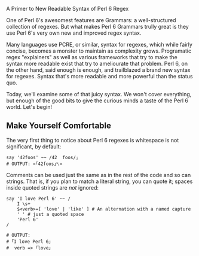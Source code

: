 A Primer to New Readable Syntax of Perl 6 Regex


One of Perl 6's awesomest features are Grammars: a well-structured collection of regexes. But what makes Perl 6 Grammars trully great is they use Perl 6's very own new and improved regex syntax.

Many languages use PCRE, or similar, syntax for regexes, which while fairly concise, becomes a monster to maintain as complexity grows. Programatic regex "explainers" as well as various frameworks that try to make the syntax more readable exist that try to ameliourate that problem. Perl 6, on the other hand, said enough is enough, and trailblazed a brand new syntax for regexes. Syntax that's more readable and more powerful than the status quo.

Today, we'll examine some of that juicy syntax. We won't cover everything, but enough of the good bits to give the curious minds a taste of the Perl 6 world. Let's begin!

## Make Yourself Comfortable

The very first thing to notice about Perl 6 regexes is whitespace is not significant, by default:

    say '42foos' ~~ /42  foos/;
    # OUTPUT: «｢42foos｣␤»

Comments can be used just the same as in the rest of the code and so can strings. That is, if you plan to match a literal string, you can quote it; spaces inside quoted strings are *not* ignored:

    say 'I love Perl 6' ~~ /
        I \s+
        $<verb>=[ 'love' | 'like' ] # An alternation with a named capture
        ' ' # just a quoted space
        'Perl 6'
    /

    # OUTPUT:
    # ｢I love Perl 6｣
    #  verb => ｢love｣
